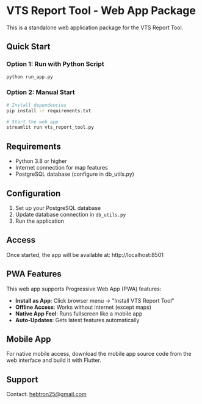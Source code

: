 
# VTS Report Tool - Web App Package

This is a standalone web application package for the VTS Report Tool.

## Quick Start

### Option 1: Run with Python Script
```bash
python run_app.py
```

### Option 2: Manual Start
```bash
# Install dependencies
pip install -r requirements.txt

# Start the web app
streamlit run vts_report_tool.py
```

## Requirements

- Python 3.8 or higher
- Internet connection for map features
- PostgreSQL database (configure in db_utils.py)

## Configuration

1. Set up your PostgreSQL database
2. Update database connection in `db_utils.py`
3. Run the application

## Access

Once started, the app will be available at: http://localhost:8501

## PWA Features

This web app supports Progressive Web App (PWA) features:
- **Install as App**: Click browser menu -> "Install VTS Report Tool"
- **Offline Access**: Works without internet (except maps)
- **Native App Feel**: Runs fullscreen like a mobile app
- **Auto-Updates**: Gets latest features automatically

## Mobile App

For native mobile access, download the mobile app source code from the web interface and build it with Flutter.

## Support

Contact: hebtron25@gmail.com
